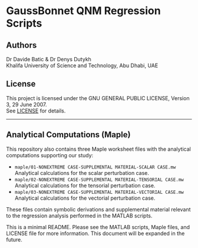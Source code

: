 # GaussBonnet QNM Regression Scripts

## Authors
Dr Davide Batic & Dr Denys Dutykh  
Khalifa University of Science and Technology, Abu Dhabi, UAE

## License
This project is licensed under the GNU GENERAL PUBLIC LICENSE, Version 3, 29 June 2007.  
See [LICENSE](LICENSE) for details.

---

## Analytical Computations (Maple)

This repository also contains three Maple worksheet files with the analytical computations supporting our study:

- `maple/01-NONEXTREME CASE-SUPPLEMENTAL MATERIAL-SCALAR CASE.mw`  
  Analytical calculations for the scalar perturbation case.
- `maple/02-NONEXTREME CASE-SUPPLEMENTAL MATERIAL-TENSORIAL CASE.mw`  
  Analytical calculations for the tensorial perturbation case.
- `maple/03-NONEXTREME CASE-SUPPLEMENTAL MATERIAL-VECTORIAL CASE.mw`  
  Analytical calculations for the vectorial perturbation case.

These files contain symbolic derivations and supplemental material relevant to the regression analysis performed in the MATLAB scripts.

This is a minimal README. Please see the MATLAB scripts, Maple files, and LICENSE file for more information. This document will be expanded in the future.

